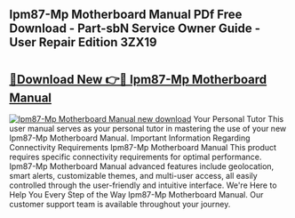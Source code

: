 ## Ipm87-Mp Motherboard Manual PDf Free Download - Part-sbN Service Owner Guide - User Repair Edition 3ZX19

# <h2><a href="http://bc42292.oget.top/?id=Ipm87-Mp+Motherboard+Manual">🔗Download New 👉🔴 Ipm87-Mp Motherboard Manual</a></h2>

[![Ipm87-Mp Motherboard Manual new download](https://i.imgur.com/5g1atiW.png)](http://bc42292.oget.top/?id=Ipm87-Mp+Motherboard+Manual)
Your Personal Tutor This user manual serves as your personal tutor in mastering the use of your new Ipm87-Mp Motherboard Manual. Important Information Regarding Connectivity Requirements Ipm87-Mp Motherboard Manual This product requires specific connectivity requirements for optimal performance. Ipm87-Mp Motherboard Manual advanced features include geolocation, smart alerts, customizable themes, and multi-user access, all easily controlled through the user-friendly and intuitive interface. We're Here to Help You Every Step of the Way Ipm87-Mp Motherboard Manual. Our customer support team is available throughout your journey.

